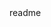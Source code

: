 <snippet>
  <content><![CDATA[
# ${1:E-Streaming}
Sistema que alia o carregamento de materiais para estudo em diversos formatos à criação (pelo professor) de atividades variadas e execução (pelo aluno) destas. Objetiva-se atingir grandes Instituições de Ensino Superior com a aplicação, que tem parte web, e parte mobile.
## Instalação
TODO: Descrever futuramente
## Usage
TODO: Descrever futuramente
## Contribuição
1. Fork it!
2. Create your feature branch: `git checkout -b my-new-feature`
3. Commit your changes: `git commit -am 'Add some feature'`
4. Push to the branch: `git push origin my-new-feature`
5. Submit a pull request :D
## Historia
TODO: Escrever história
## Créditos
Ao professor orientador Gilberto Hiragi, do UniCEUB.
Aos alunos:
  Caio Henrique Maia Menezes
  Everton Galdino da Silva
  Guilherme Isidoro Alves da Silva
  José Maria dos Reis Lisboa
  Litchi Sun Zulato
## Licença
TODO: Escrever licença
]]></content>
  <tabTrigger>readme</tabTrigger>
</snippet>
